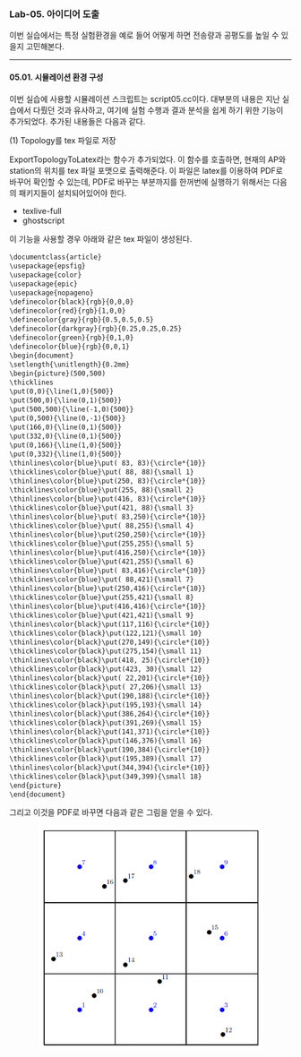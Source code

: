### Lab-05. 아이디어 도출

이번 실습에서는 특정 실험환경을 예로 들어 어떻게 하면 전송량과 공평도를 높일 수 있을지 고민해본다.

---

#### 05.01. 시뮬레이션 환경 구성

이번 실습에 사용할 시뮬레이션 스크립트는 script05.cc이다. 대부분의 내용은 지난 실습에서 다뤘던
것과 유사하고, 여기에 실험 수행과 결과 분석을 쉽게 하기 위한 기능이 추가되었다. 추가된 내용들은
다음과 같다.

(1) Topology를 tex 파일로 저장

ExportTopologyToLatex라는 함수가 추가되었다. 이 함수를 호출하면, 현재의 AP와 station의
위치를 tex 파일 포맷으로 출력해준다. 이 파일은 latex를 이용하여 PDF로 바꾸어 확인할 수 있는데,
PDF로 바꾸는 부분까지를 한꺼번에 실행하기 위해서는 다음의 패키지들이 설치되어있어야 한다.

- texlive-full
- ghostscript

이 기능을 사용할 경우 아래와 같은 tex 파일이 생성된다.

```
\documentclass{article}
\usepackage{epsfig}
\usepackage{color}
\usepackage{epic}
\usepackage{nopageno}
\definecolor{black}{rgb}{0,0,0}
\definecolor{red}{rgb}{1,0,0}
\definecolor{gray}{rgb}{0.5,0.5,0.5}
\definecolor{darkgray}{rgb}{0.25,0.25,0.25}
\definecolor{green}{rgb}{0,1,0}
\definecolor{blue}{rgb}{0,0,1}
\begin{document}
\setlength{\unitlength}{0.2mm}
\begin{picture}(500,500)
\thicklines
\put(0,0){\line(1,0){500}}
\put(500,0){\line(0,1){500}}
\put(500,500){\line(-1,0){500}}
\put(0,500){\line(0,-1){500}}
\put(166,0){\line(0,1){500}}
\put(332,0){\line(0,1){500}}
\put(0,166){\line(1,0){500}}
\put(0,332){\line(1,0){500}}
\thinlines\color{blue}\put( 83, 83){\circle*{10}}
\thicklines\color{blue}\put( 88, 88){\small 1}
\thinlines\color{blue}\put(250, 83){\circle*{10}}
\thicklines\color{blue}\put(255, 88){\small 2}
\thinlines\color{blue}\put(416, 83){\circle*{10}}
\thicklines\color{blue}\put(421, 88){\small 3}
\thinlines\color{blue}\put( 83,250){\circle*{10}}
\thicklines\color{blue}\put( 88,255){\small 4}
\thinlines\color{blue}\put(250,250){\circle*{10}}
\thicklines\color{blue}\put(255,255){\small 5}
\thinlines\color{blue}\put(416,250){\circle*{10}}
\thicklines\color{blue}\put(421,255){\small 6}
\thinlines\color{blue}\put( 83,416){\circle*{10}}
\thicklines\color{blue}\put( 88,421){\small 7}
\thinlines\color{blue}\put(250,416){\circle*{10}}
\thicklines\color{blue}\put(255,421){\small 8}
\thinlines\color{blue}\put(416,416){\circle*{10}}
\thicklines\color{blue}\put(421,421){\small 9}
\thinlines\color{black}\put(117,116){\circle*{10}}
\thicklines\color{black}\put(122,121){\small 10}
\thinlines\color{black}\put(270,149){\circle*{10}}
\thicklines\color{black}\put(275,154){\small 11}
\thinlines\color{black}\put(418, 25){\circle*{10}}
\thicklines\color{black}\put(423, 30){\small 12}
\thinlines\color{black}\put( 22,201){\circle*{10}}
\thicklines\color{black}\put( 27,206){\small 13}
\thinlines\color{black}\put(190,188){\circle*{10}}
\thicklines\color{black}\put(195,193){\small 14}
\thinlines\color{black}\put(386,264){\circle*{10}}
\thicklines\color{black}\put(391,269){\small 15}
\thinlines\color{black}\put(141,371){\circle*{10}}
\thicklines\color{black}\put(146,376){\small 16}
\thinlines\color{black}\put(190,384){\circle*{10}}
\thicklines\color{black}\put(195,389){\small 17}
\thinlines\color{black}\put(344,394){\circle*{10}}
\thicklines\color{black}\put(349,399){\small 18}
\end{picture}
\end{document}
```

그리고 이것을 PDF로 바꾸면 다음과 같은 그림을 얻을 수 있다.

<center><img src="./topology.png" width="400" height="400"></center>
